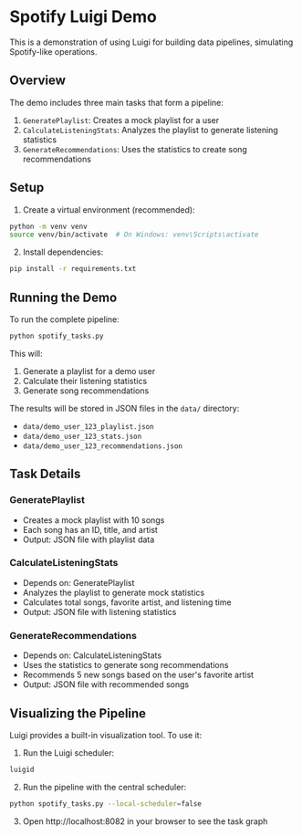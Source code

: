 # Spotify Luigi Demo

This is a demonstration of using Luigi for building data pipelines, simulating Spotify-like operations.

## Overview

The demo includes three main tasks that form a pipeline:

1. `GeneratePlaylist`: Creates a mock playlist for a user
2. `CalculateListeningStats`: Analyzes the playlist to generate listening statistics
3. `GenerateRecommendations`: Uses the statistics to create song recommendations

## Setup

1. Create a virtual environment (recommended):
```bash
python -m venv venv
source venv/bin/activate  # On Windows: venv\Scripts\activate
```

2. Install dependencies:
```bash
pip install -r requirements.txt
```

## Running the Demo

To run the complete pipeline:

```bash
python spotify_tasks.py
```

This will:
1. Generate a playlist for a demo user
2. Calculate their listening statistics
3. Generate song recommendations

The results will be stored in JSON files in the `data/` directory:
- `data/demo_user_123_playlist.json`
- `data/demo_user_123_stats.json`
- `data/demo_user_123_recommendations.json`

## Task Details

### GeneratePlaylist
- Creates a mock playlist with 10 songs
- Each song has an ID, title, and artist
- Output: JSON file with playlist data

### CalculateListeningStats
- Depends on: GeneratePlaylist
- Analyzes the playlist to generate mock statistics
- Calculates total songs, favorite artist, and listening time
- Output: JSON file with listening statistics

### GenerateRecommendations
- Depends on: CalculateListeningStats
- Uses the statistics to generate song recommendations
- Recommends 5 new songs based on the user's favorite artist
- Output: JSON file with recommended songs

## Visualizing the Pipeline

Luigi provides a built-in visualization tool. To use it:

1. Run the Luigi scheduler:
```bash
luigid
```

2. Run the pipeline with the central scheduler:
```bash
python spotify_tasks.py --local-scheduler=false
```

3. Open http://localhost:8082 in your browser to see the task graph